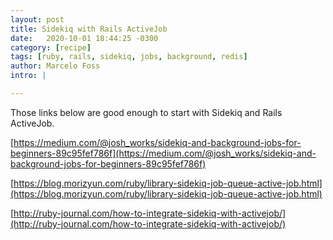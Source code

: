```yaml
---
layout: post
title: Sidekiq with Rails ActiveJob
date:   2020-10-01 18:44:25 -0300
category: [recipe]
tags: [ruby, rails, sidekiq, jobs, background, redis]
author: Marcelo Foss
intro: |

---
```

Those links below are good enough to start with Sidekiq and Rails ActiveJob.

[https://medium.com/@josh_works/sidekiq-and-background-jobs-for-beginners-89c95fef786f](https://medium.com/@josh_works/sidekiq-and-background-jobs-for-beginners-89c95fef786f)

[https://blog.morizyun.com/ruby/library-sidekiq-job-queue-active-job.html](https://blog.morizyun.com/ruby/library-sidekiq-job-queue-active-job.html)

[http://ruby-journal.com/how-to-integrate-sidekiq-with-activejob/](http://ruby-journal.com/how-to-integrate-sidekiq-with-activejob/)
